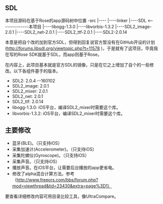 SDL<br>
---
本项目源码在基于Rose的app源码树中位置
<app>-src
  |----<app>
  |----linker
  |----SDL   <--------------本项目
      |----libogg-1.3.0
      |----libvorbis-1.3.2
      |----SDL2_image-2.0.1
      |----SDL2_net-2.0.1
      |----SDL2_ttf-2.0.1
      |----SDL2-2.0.14

      
本意是把自个改的加到官方SDL，但得到回复说官方暂没有在GitHub开设的计划(http://forums.libsdl.org/viewtopic.php?t=11578 )，于是就有了这项目，毕竟我在写的Rose SDK就基于SDL，而app则基于Rose。

在内容上，此项目基本就是官方SDL的镜像，只是在它之上增加了自个的一些修改。以下各组件基于的版本。
* SDL2: 2.0.4     --160102
* SDL2_image: 2.0.1
* SDL2_mixer: 2.0.1
* SDL2_net: 2.0.1
* SDL2_ttf: 2.0.14
* libogg-1.3.0: iOS平台，编译SDL2_mixer时需要这个库。
* libvorbis-1.3.2: iOS平台，编译SDL2_mixer时需要这个库。

主要修改<br>
----
* 蓝牙(BLE)。（只支持iOS）
* 采集加速计(Accelerometer)。（只支持iOS）
* 采集陀螺仪(Gyroscope)。（只支持iOS）
* 采集声音。（只支持iOS）
* 播放声音。在iOS平台，让需要后台播放的app更省电。
* 修改了alpha混合计算方法。参考（http://www.freeors.com/bbs/forum.php?mod=viewthread&tid=23430&extra=page%3D1）

要查看详细修改内容可用目录比较工具，像UltraCompare。
